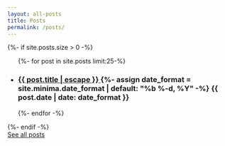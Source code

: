 ```yaml
---
layout: all-posts
title: Posts
permalink: /posts/
---
```



{%- if site.posts.size > 0 -%} 
<ul class="post-list">
  {%- for post in site.posts limit:25-%} 
  <li>
  <h3>
    <a class="post-link" href="{{ post.url | relative_url }}">
     {{ post.title | escape }}
    </a>  
    {%- assign date_format = site.minima.date_format | default: "%b %-d, %Y" -%} 
    <span class="post-meta">{{ post.date | date: date_format }}</span>
  </h3> 
  </li>
  {%- endfor -%}
</ul> 
{%- endif -%}

<div class="more-posts"><a href="all">See all posts</a></div>



